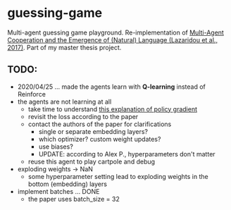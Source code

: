 # guessing-game
Multi-agent guessing game playground. Re-implementation of [Multi-Agent Cooperation and the 
Emergence of (Natural) Language (Lazaridou et al., 2017)](https://arxiv.org/abs/1612.07182). 
Part of my master thesis project.


## TODO:

- 2020/04/25 ... made the agents learn with **Q-learning** instead of Reinforce
- the agents are not learning at all
    - take time to understand [this explanation of policy 
gradient](https://towardsdatascience.com/policy-gradients-in-a-nutshell-8b72f9743c5d)
    - revisit the loss according to the paper
    - contact the authors of the paper for clarifications
        - single or separate embedding layers?
        - which optimizer? custom weight updates?
        - use biases?
        - UPDATE: according to Alex P., hyperparameters don't matter
    - reuse this agent to play cartpole and debug
- exploding weights -> NaN
    - some hyperparameter setting lead to exploding weights in the bottom (embedding) layers
- implement batches ... DONE
    - the paper uses batch_size = 32

